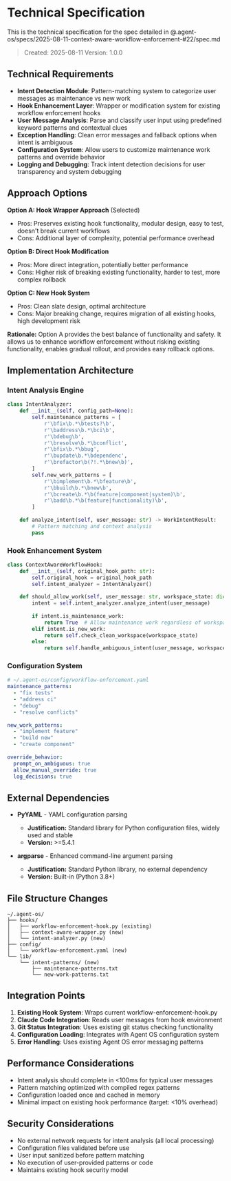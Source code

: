 # Technical Specification

This is the technical specification for the spec detailed in @.agent-os/specs/2025-08-11-context-aware-workflow-enforcement-#22/spec.md

> Created: 2025-08-11
> Version: 1.0.0

## Technical Requirements

- **Intent Detection Module**: Pattern-matching system to categorize user messages as maintenance vs new work
- **Hook Enhancement Layer**: Wrapper or modification system for existing workflow enforcement hooks  
- **User Message Analysis**: Parse and classify user input using predefined keyword patterns and contextual clues
- **Exception Handling**: Clean error messages and fallback options when intent is ambiguous
- **Configuration System**: Allow users to customize maintenance work patterns and override behavior
- **Logging and Debugging**: Track intent detection decisions for user transparency and system debugging

## Approach Options

**Option A: Hook Wrapper Approach** (Selected)
- Pros: Preserves existing hook functionality, modular design, easy to test, doesn't break current workflows
- Cons: Additional layer of complexity, potential performance overhead

**Option B: Direct Hook Modification**  
- Pros: More direct integration, potentially better performance
- Cons: Higher risk of breaking existing functionality, harder to test, more complex rollback

**Option C: New Hook System**
- Pros: Clean slate design, optimal architecture  
- Cons: Major breaking change, requires migration of all existing hooks, high development risk

**Rationale:** Option A provides the best balance of functionality and safety. It allows us to enhance workflow enforcement without risking existing functionality, enables gradual rollout, and provides easy rollback options.

## Implementation Architecture

### Intent Analysis Engine

```python
class IntentAnalyzer:
    def __init__(self, config_path=None):
        self.maintenance_patterns = [
            r'\bfix\b.*\btests?\b',
            r'\baddress\b.*\bci\b',
            r'\bdebug\b',
            r'\bresolve\b.*\bconflict',
            r'\bfix\b.*\bbug',
            r'\bupdate\b.*\bdependenc',
            r'\brefactor\b(?!.*\bnew\b)',
        ]
        self.new_work_patterns = [
            r'\bimplement\b.*\bfeature\b',
            r'\bbuild\b.*\bnew\b',
            r'\bcreate\b.*\b(feature|component|system)\b',
            r'\badd\b.*\b(feature|functionality)\b',
        ]
        
    def analyze_intent(self, user_message: str) -> WorkIntentResult:
        # Pattern matching and context analysis
        pass
```

### Hook Enhancement System

```python  
class ContextAwareWorkflowHook:
    def __init__(self, original_hook_path: str):
        self.original_hook = original_hook_path
        self.intent_analyzer = IntentAnalyzer()
        
    def should_allow_work(self, user_message: str, workspace_state: dict) -> bool:
        intent = self.intent_analyzer.analyze_intent(user_message)
        
        if intent.is_maintenance_work:
            return True  # Allow maintenance work regardless of workspace state
        elif intent.is_new_work:
            return self.check_clean_workspace(workspace_state)
        else:
            return self.handle_ambiguous_intent(user_message, workspace_state)
```

### Configuration System

```yaml
# ~/.agent-os/config/workflow-enforcement.yaml
maintenance_patterns:
  - "fix tests"
  - "address ci"
  - "debug"
  - "resolve conflicts"
  
new_work_patterns:
  - "implement feature"
  - "build new"
  - "create component"
  
override_behavior:
  prompt_on_ambiguous: true
  allow_manual_override: true
  log_decisions: true
```

## External Dependencies

- **PyYAML** - YAML configuration parsing
  - **Justification:** Standard library for Python configuration files, widely used and stable
  - **Version:** >=5.4.1

- **argparse** - Enhanced command-line argument parsing  
  - **Justification:** Standard Python library, no external dependency
  - **Version:** Built-in (Python 3.8+)

## File Structure Changes

```
~/.agent-os/
├── hooks/
│   ├── workflow-enforcement-hook.py (existing)
│   ├── context-aware-wrapper.py (new)
│   └── intent-analyzer.py (new)
├── config/
│   └── workflow-enforcement.yaml (new)
└── lib/
    └── intent-patterns/ (new)
        ├── maintenance-patterns.txt
        └── new-work-patterns.txt
```

## Integration Points

1. **Existing Hook System**: Wraps current workflow-enforcement-hook.py
2. **Claude Code Integration**: Reads user messages from hook environment
3. **Git Status Integration**: Uses existing git status checking functionality
4. **Configuration Loading**: Integrates with Agent OS configuration system
5. **Error Handling**: Uses existing Agent OS error messaging patterns

## Performance Considerations

- Intent analysis should complete in <100ms for typical user messages
- Pattern matching optimized with compiled regex patterns
- Configuration loaded once and cached in memory
- Minimal impact on existing hook performance (target: <10% overhead)

## Security Considerations

- No external network requests for intent analysis (all local processing)
- Configuration files validated before use
- User input sanitized before pattern matching
- No execution of user-provided patterns or code
- Maintains existing hook security model